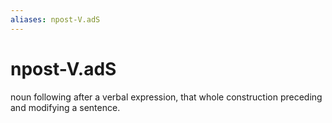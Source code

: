 ```yaml
---
aliases: npost-V.adS
---
```

# npost-V.adS

noun following after a verbal expression, that whole construction preceding and modifying a sentence.